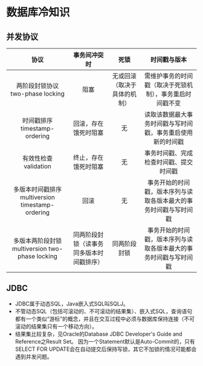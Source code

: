 # 数据库冷知识

## 并发协议

协议|事务间冲突时|死锁|时间戳与版本
:--:|:--:|:--:|:--:
两阶段封锁协议 two-phase locking|阻塞|无或回滚（取决于具体的机制）|需维护事务的时间戳（取决于死锁机制），事务重启时间戳不变
时间戳排序 timestamp-ordering|回滚，存在饿死时阻塞|无|读取该数据最大事务时间戳与写时间戳，事务重启使用新的时间戳
有效性检查 validation|终止，存在饿死时阻塞|无|事务时间戳、完成检查时间戳、提交时间戳
多版本时间戳排序 multiversion timestamp-ordering|回滚|无|事务开始的时间戳，版本序列与读取各版本最大的事务时间戳与写时间戳
多版本两阶段封锁 multiversion two-phase locking|同两阶段封锁（读事务同多版本时间戳排序）|同两阶段封锁|事务开始的时间戳，版本序列与读取各版本最大的事务时间戳与写时间戳

## JDBC
- JDBC属于动态SQL，Java嵌入式SQL叫SQLJ。
- 不管动态SQL（包括可滚动的、不可滚动的结果集）、嵌入式SQL，查询语句都有一个类似“游标”的概念，并且在交互过程中必须与数据库保持连接（不可滚动的结果集只有一个移动方向）。
- 结果集比较复杂，见Oracle的Database JDBC Developer's Guide and Reference之Result Set。
因为一个Statement默认是Auto-Commit的，只有SELECT FOR UPDATE会在自动提交后保持写锁，其它不加锁的情况可能都会遇到并发问题。

